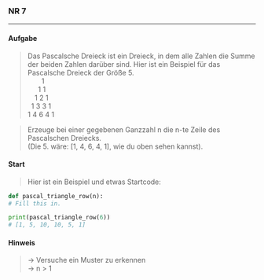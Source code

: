 ### NR 7

---

#### Aufgabe
> Das Pascalsche Dreieck ist ein Dreieck, in dem alle Zahlen die Summe der beiden Zahlen darüber sind. Hier ist ein Beispiel für das Pascalsche Dreieck der Größe 5.<br>
> &emsp;&emsp;1<br>
> &emsp;&ensp;1 1<br>
> &emsp;1 2 1<br>
> &ensp;1 3 3 1<br>
> 1 4 6 4 1<br>

> Erzeuge bei einer gegebenen Ganzzahl n die n-te Zeile des Pascalschen Dreiecks.<br>
> (Die 5. wäre: [1, 4, 6, 4, 1], wie du oben sehen kannst).<br>


#### Start
> Hier ist ein Beispiel und etwas Startcode:
> 
```py
def pascal_triangle_row(n):
# Fill this in.

print(pascal_triangle_row(6))
# [1, 5, 10, 10, 5, 1]
```


#### Hinweis
> -> Versuche ein Muster zu erkennen<br>
> -> n > 1<br>